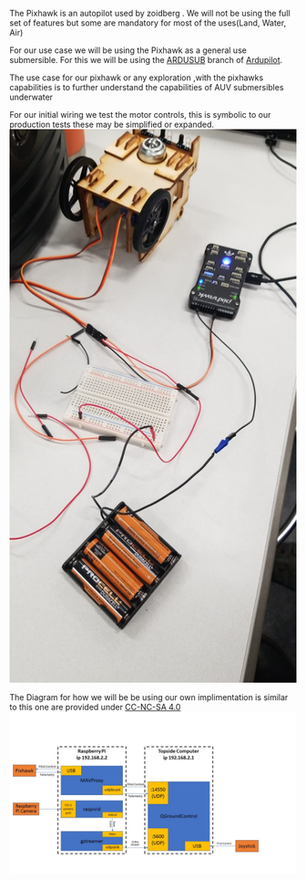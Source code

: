 The Pixhawk is an autopilot used by zoidberg . We will not be using the full set of features but some are mandatory for most of the uses(Land, Water, Air)

For our use case we will be using the Pixhawk as a general use submersible. For this we will be using the [ARDUSUB](https://www.ardusub.com/) branch of [Ardupilot](https://docs.px4.io/v1.9.0/en/flight_controller/pixhawk_series.html).

The use case for our pixhawk or any exploration ,with the pixhawks capabilities is to further understand the capabilities of AUV submersibles underwater


For our initial wiring we test the motor controls, this is symbolic to our production tests these may be simplified or expanded.
![wiring](/images/wiring.jpg?raw=true)


The Diagram for how we will be be using our own implimentation is similar to this one are provided under  [CC-NC-SA 4.0](https://creativecommons.org/licenses/by-nc-sa/4.0/)
![components](/images/software-components.jpg?raw=true)
